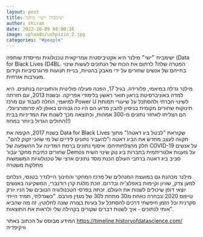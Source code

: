 ```yaml
---
layout: post
title: ישימבית ״ישי״ מילנר
author: shiran
date: 2022-10-09 08:00:10
image: uploads/ushpizin_2.jpg
categories: "#people"
---
```

ישימבית ״ישי״ מילנר היא אקטיביסטית אמריקאית טכנולוגית ומייסדת שותפה (Data for Black Lives (D4BL. 
המטרה שלה? לרתום את הכוח של הנתונים לעשות שינוי בחייהם של אנשים שחורים על ידי מאבק בהטיות, בניית תנועות פרוגרסיביות וקידום מעורבות אזרחית.

מילנר גדלה במיאמי, פלורידה. בגיל 17, הפכה פעילה פוליטית והתעניינה בנתונים. היא למדה באוניברסיטת בראון תואר ראשון בלימודי אפריקה. ובשנת 2013, עם חזרתה למיאמי, החלה לעבוד עם מרכז Power U לשינוי חברתי ולהסתכל על שיעורי תמותת תינוקות שחורים מקומית בניסיון להבין מדוע הם היו כה גבוהים באופן לא פרופורציונלי. הם הצליחו לאחזר נתונים מ-300 אמהות, וכתוצאה מכך לשנות את המדיניות בבית החולים הגדול ביותר במחוז(!)

בשנת 2017, הקימה את Data for Black Lives שקוראת "לבטל ביג דאטה!" מתוך תקווה לעצב מחדש את הביג דאטה ו"להעביר נתונים לידיים של מי שהכי זקוק להם". חלק מהצלחותיהם:
איסוף נתונים ברמת המדינה על ההשפעה של COVID-19 על אנשים שחורים 
כתיבת מחקר עבור Demos על גזענות אלגוריתמית בחברות ביג טק
שינוי השיח סביב ביג דאטה ברחבי העולם
הכנת מסד נתונים ארצי של טכנולוגיות המשמשות מחלקות משטרה

מילנר מכהנת גם במועצת המנהלים של מרכז המחקר והחינוך היילנדר בטנסי, הנלחם למען צדק, שוויון וקיימות באפלצ'יה ובדרום. זוכת מלגת קרן רודנברי, המשקיעה באנשים יוצאי דופן שיכולים לשנות את העולם. זכתה בפרסי הטכנולוגיה הטובים של הניו יורק טיימס 2020 ונבחרה כאחת מ30 מתחת ל30 של מגזין פורבס.
"כשגדלתי, תמיד הייתי סקרנית וכל הזמן חיפשתי דרכים להסתכל על בעיות בצורה שונה לחלוטין. זה מה שהביא אותי לנתונים - איך לשנות דברים שקורים בקהילה שלי ולראות את התוצאות".

המידע מבוסס על הכתוב באתר https://timeline.historyofdatascience.com/ וויקיפדיה


